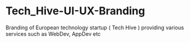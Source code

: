 # Tech_Hive-UI-UX-Branding
Branding of European technology startup ( Tech Hive ) providing various services such as WebDev, AppDev etc
